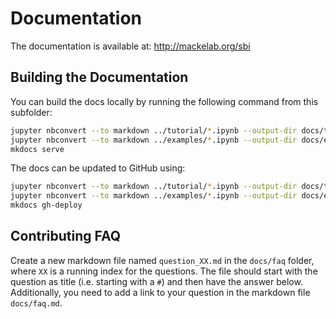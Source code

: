# Documentation

The documentation is available at: <http://mackelab.org/sbi>


## Building the Documentation

You can build the docs locally by running the following command from this subfolder:
```bash
jupyter nbconvert --to markdown ../tutorial/*.ipynb --output-dir docs/tutorial/
jupyter nbconvert --to markdown ../examples/*.ipynb --output-dir docs/examples/
mkdocs serve
```

The docs can be updated to GitHub using:
```bash
jupyter nbconvert --to markdown ../tutorial/*.ipynb --output-dir docs/tutorial/
jupyter nbconvert --to markdown ../examples/*.ipynb --output-dir docs/examples/
mkdocs gh-deploy
```

## Contributing FAQ

Create a new markdown file named `question_XX.md` in the `docs/faq` folder, where `XX` 
is a running index for the questions. The file should start with the question as title 
(i.e. starting with a `#`) and then have the answer below. Additionally, you need to 
add a link to your question in the markdown file `docs/faq.md`.